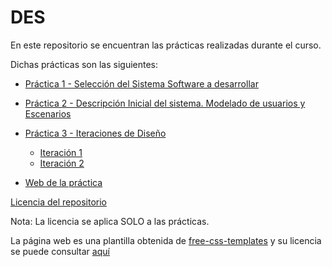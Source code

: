 # DES

En este repositorio se encuentran las prácticas realizadas durante el curso.

Dichas prácticas son las siguientes:

* [Práctica 1 - Selección del Sistema Software a desarrollar](https://github.com/acasadoquijada/DES/tree/master/P1)
* [Práctica 2 - Descripción Inicial del sistema. Modelado de 
usuarios y Escenarios](https://github.com/acasadoquijada/DES/tree/master/P2)
* [Práctica 3 - Iteraciones de Diseño](https://github.com/acasadoquijada/DES/tree/master/P3)
	* [Iteración 1](https://github.com/acasadoquijada/DES/tree/master/P3/Iteraci%C3%B3n%201)
	* [Iteración 2](https://github.com/acasadoquijada/DES/tree/master/P3/Iteraci%C3%B3n%202)
	
* [Web de la práctica](https://github.com/acasadoquijada/DES/tree/master/web)

[Licencia del repositorio](https://github.com/acasadoquijada/DES/blob/master/LICENSE)

Nota: La licencia se aplica SOLO a las prácticas. 

La página web es una plantilla obtenida de [free-css-templates](http://www.free-css.com/free-css-templates/page207/gotya) y su licencia se puede consultar [aquí](https://github.com/acasadoquijada/DES/blob/master/web/license.txt)